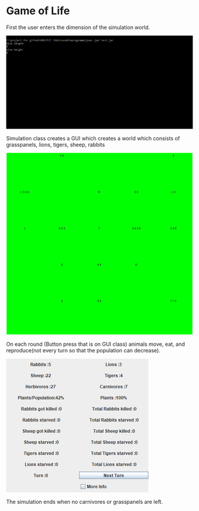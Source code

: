 # Game of Life

First the user enters the dimension of the simulation world.

![](dimensions.png)

Simulation class creates a GUI which creates a world which consists of grasspanels, lions, tigers, sheep, rabbits

![](simulation.png)

On each round (Button press that is on GUI class) animals move, eat, and reproduce(not every turn so that the population can decrease).

![](stats.png)

The simulation ends when no carnivores or grasspanels are left.
